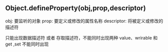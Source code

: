 ## Object.defineProperty(obj,prop,descriptor)
obj: 要监听的对象
prop: 要定义或修改的属性名称
descriptor: 将被定义或修改的描述符


只能出现数据描述符 或者 存取描述符，不能同时出现两种
value、wrirable  和 get ,set 不能同时出现